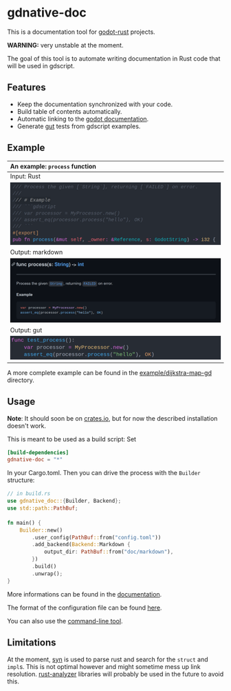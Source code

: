 # gdnative-doc

This is a documentation tool for [godot-rust](https://github.com/godot-rust/godot-rust) projects.

**WARNING:** very unstable at the moment.

The goal of this tool is to automate writing documentation in Rust code that will be used in gdscript.

## Features

- Keep the documentation synchronized with your code.
- Build table of contents automatically.
- Automatic linking to the [godot documentation](https://docs.godotengine.org/en/stable/index.html).
- Generate [gut](https://github.com/bitwes/Gut) tests from gdscript examples.

## Example

 An example: `process` function |
 :------- |
 Input: Rust |
 ![](assets/process-function-rust.png) |
 Output: markdown |
 ![](assets/process-function-markdown-dark.png) |
 Output: gut |
 ![](assets/process-function-gut.png) |

A more complete example can be found in the [example/dijkstra-map-gd](example/dijkstra-map-gd) directory.

## Usage

**Note**: It should soon be on [crates.io](https://crates.io), but for now the described installation doesn't work.

This is meant to be used as a build script: Set
```toml
[build-dependencies]
gdnative-doc = "*"
```
In your Cargo.toml. Then you can drive the process with the `Builder` structure:
```rust
// in build.rs
use gdnative_doc::{Builder, Backend};
use std::path::PathBuf;

fn main() {
    Builder::new()
        .user_config(PathBuf::from("config.toml"))
        .add_backend(Backend::Markdown {
            output_dir: PathBuf::from("doc/markdown"),
        })
        .build()
        .unwrap();
}
```

More informations can be found in the [documentation](TODO).

The format of the configuration file can be found [here](configuration_file-format.md).

You can also use the [command-line tool](gdnative-doc-cli).

## Limitations

At the moment, [syn](https://crates.io/crates/syn) is used to parse rust and search for the `struct` and `impl`s. This is not optimal however and might sometime mess up link resolution.
[rust-analyzer](https://github.com/rust-analyzer/rust-analyzer) libraries will probably be used in the future to avoid this.